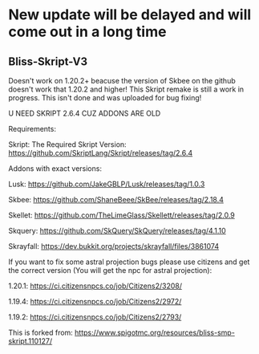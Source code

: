 # New update will be delayed and will come out in a long time
## Bliss-Skript-V3
Doesn't work on 1.20.2+ beacuse the version of Skbee on the github doesn't work that 1.20.2 and higher!
This Skript remake is still a work in progress. This isn't done and was uploaded for bug fixing!

U NEED SKRIPT 2.6.4 CUZ ADDONS ARE OLD

Requirements:

  Skript:
  The Required Skript Version: https://github.com/SkriptLang/Skript/releases/tag/2.6.4


  Addons with exact versions:

  Lusk: https://github.com/JakeGBLP/Lusk/releases/tag/1.0.3

  Skbee: https://github.com/ShaneBeee/SkBee/releases/tag/2.18.4

  Skellet: https://github.com/TheLimeGlass/Skellett/releases/tag/2.0.9

  Skquery: https://github.com/SkQuery/SkQuery/releases/tag/4.1.10

  Skrayfall: https://dev.bukkit.org/projects/skrayfall/files/3861074












If you want to fix some astral projection bugs please use citizens and get the correct version (You will get the npc for astral projection):

1.20.1: https://ci.citizensnpcs.co/job/Citizens2/3208/

1.19.4: https://ci.citizensnpcs.co/job/Citizens2/2972/

1.19.2: https://ci.citizensnpcs.co/job/Citizens2/2793/












  This is forked from: https://www.spigotmc.org/resources/bliss-smp-skript.110127/
  
